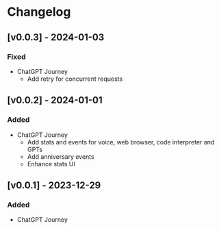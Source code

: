 # Changelog

## [v0.0.3] - 2024-01-03

### Fixed

- ChatGPT Journey
  - Add retry for concurrent requests

## [v0.0.2] - 2024-01-01

### Added

- ChatGPT Journey
  - Add stats and events for voice, web browser, code interpreter and GPTs
  - Add anniversary events
  - Enhance stats UI

## [v0.0.1] - 2023-12-29

### Added

- ChatGPT Journey
